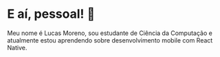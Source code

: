 <!---
- 👋 Hi, I’m @morenoso
- 👀 I’m interested in ...
- 🌱 I’m currently learning ...
- 💞️ I’m looking to collaborate on ...
- 📫 How to reach me ...

morenoso/morenoso is a ✨ special ✨ repository because its `README.md` (this file) appears on your GitHub profile.
You can click the Preview link to take a look at your changes.
--->
# E aí, pessoal! 👋
Meu nome é Lucas Moreno, sou estudante de Ciência da Computação e atualmente estou aprendendo sobre desenvolvimento mobile com React Native.
